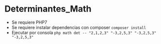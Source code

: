 # Determinantes_Math
* Se requiere PHP7
* Se requiere instalar dependencias con composer
```composer install```
* Ejecutar por consola
```php math det -- "2,1,2,3" "-3,2,5,3" "-3,2,5,3" "-3,2,5,3"```